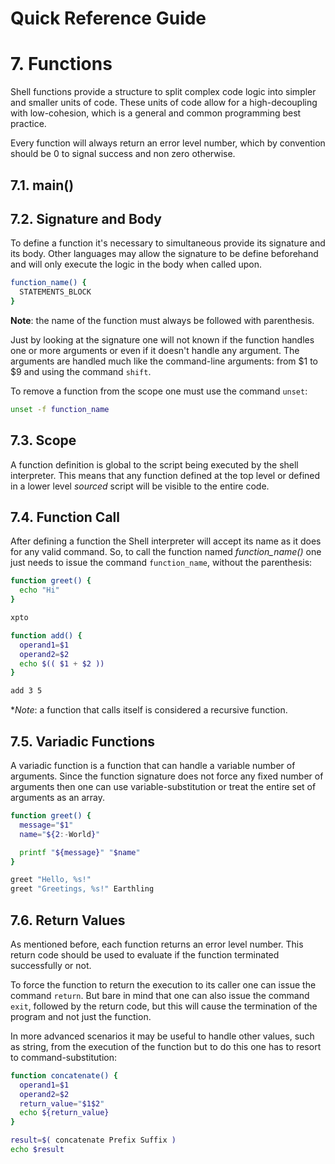 Quick Reference Guide
=====================

# 7. Functions

Shell functions provide a structure to split complex code logic into simpler and smaller units of code. These units of code allow for a high-decoupling with low-cohesion, which is a general and common programming best practice.

Every function will always return an error level number, which by convention should be 0 to signal success and non zero otherwise.

## 7.1. main()

## 7.2. Signature and Body

To define a function it's necessary to simultaneous provide its signature and its body. Other languages may allow the signature to be define beforehand and will only execute the logic in the body when called upon.

```bash
function_name() {
  STATEMENTS_BLOCK
}
```

**Note**: the name of the function must always be followed with parenthesis.

Just by looking at the signature one will not known if the function handles one or more arguments or even if it doesn't handle any argument. The arguments are handled much like the command-line arguments: from $1 to $9 and using the command ```shift```.

To remove a function from the scope one must use the command ```unset```:

```bash
unset -f function_name
```

## 7.3. Scope

A function definition is global to the script being executed by the shell interpreter. This means that any function defined at the top level or defined in a lower level _sourced_ script will be visible to the entire code.

## 7.4. Function Call

After defining a function the Shell interpreter will accept its name as it does for any valid command. So, to call the function named _function_name()_ one just needs to issue the command ```function_name```, without the parenthesis:

```bash
function greet() {
  echo "Hi"
}

xpto

function add() {
  operand1=$1
  operand2=$2
  echo $(( $1 + $2 ))
}

add 3 5
```

**Note*: a function that calls itself is considered a recursive function.

## 7.5. Variadic Functions

A variadic function is a function that can handle a variable number of arguments. Since the function signature does not force any fixed number of arguments then one can use variable-substitution or treat the entire set of arguments as an array.

```bash
function greet() {
  message="$1"
  name="${2:-World}"

  printf "${message}" "$name"
}

greet "Hello, %s!"
greet "Greetings, %s!" Earthling
```

## 7.6. Return Values

As mentioned before, each function returns an error level number. This return code should be used to evaluate if the function terminated successfully or not.

To force the function to return the execution to its caller one can issue the command ```return```. But bare in mind that one can also issue the command ```exit```, followed by the return code, but this will cause the termination of the program and not just the function.

In more advanced scenarios it may be useful to handle other values, such as string, from the execution of the function but to do this one has to resort to command-substitution:

```bash
function concatenate() {
  operand1=$1
  operand2=$2
  return_value="$1$2"
  echo ${return_value}
}

result=$( concatenate Prefix Suffix )
echo $result
```
